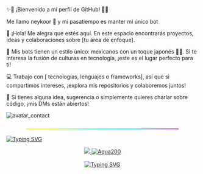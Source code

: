 
✨🚀 ¡Bienvenido a mi perfil de GitHub! 🚀✨

Me llamo neykoor 🤝 y mi pasatiempo es manter mi único bot

👋 ¡Hola! Me alegra que estés aquí. En este espacio encontrarás proyectos, ideas y colaboraciones sobre [tu área de enfoque].

🤖 Mis bots tienen un estilo único: mexicanos con un toque japonés 🎌🌮. Si te interesa la fusión de culturas en tecnología, ¡este es el lugar perfecto para ti!

💻 Trabajo con [ tecnologías, lenguajes o frameworks], así que si compartimos intereses, ¡explora mis repositorios y colaboremos juntos!

🔗 Si tienes alguna idea, sugerencia o simplemente quieres charlar sobre código, ¡mis DMs están abiertos!


![avatar_contact](https://files.catbox.moe/a0be96.jpeg)

<p align="center"> 
<img src="https://github.com/GataNina-Li/GataNina-Li/blob/main/line.gif" width="400vw"> 
</p> 

<a href="https://git.io/typing-svg"><img src="https://readme-typing-svg.herokuapp.com?font=Barriecito&duration=3000&pause=500&color=DA51F7&center=true&vCenter=true&width=435&lines=%F0%9F%93%8B+ESTAD%C3%8DSTICAS+%F0%9F%93%8B" alt="Typing SVG" /></a>
</div>
<div align="center">
<a href="https://github.com/Aqua200/"><img src="https://github-readme-stats.vercel.app/api?username=Aqua200&include_all_commits=true&count_private=true&show_icons=true&line_height=20&title_color=7A7ADB&icon_color=2234AE&text_color=D3D3D3&bg_color=0,000000,130F40&locale=es" width="450"/>
  <img src="https://github-readme-stats.vercel.app/api/top-langs?username=Aqua200&show_icons=true&locale=es&layout=compact&line_height=20&title_color=7A7ADB&icon_color=2234AE&text_color=D3D3D3&bg_color=0,000000,130F40" width="290"  alt="Aqua200"/>
<br><br>
</a>
  <a href="https://git.io/typing-svg"><img src="https://readme-typing-svg.herokuapp.com?font=Barriecito&duration=3000&pause=500&color=ADF7CC&center=true&vCenter=true&width=435&height=30&lines=%F0%9F%92%BB+MIS+PROYECTOS+%F0%9F%92%BB" alt="Typing SVG" /></a>
<!--
**Aqua200/aqua200** is a ✨ _special_ ✨ repository because its `README.md` (this file) appears on your GitHub profile.

Here are some ideas to get you started:

- 🔭 I’m currently working on ...
- 🌱 I’m currently learning ...
- 👯 I’m looking to collaborate on ...
- 🤔 I’m looking for help with ...
- 💬 Ask me about ...
- 📫 How to reach me: ...
- 😄 Pronouns: ...
- ⚡ Fun fact: ...
-->
